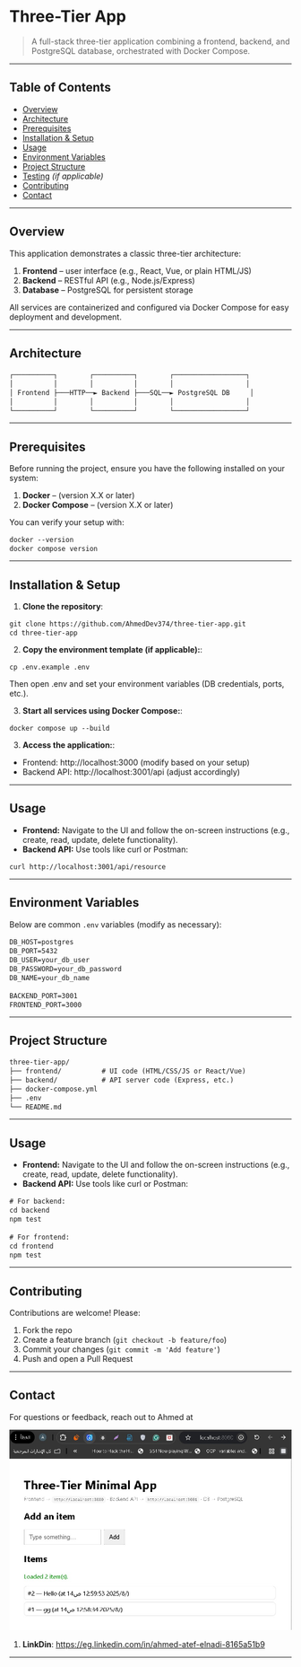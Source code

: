 # Three-Tier App

> A full-stack three-tier application combining a frontend, backend, and PostgreSQL database, orchestrated with Docker Compose.

---

##  Table of Contents

- [Overview](#overview)  
- [Architecture](#architecture)  
- [Prerequisites](#prerequisites)  
- [Installation & Setup](#installation--setup)  
- [Usage](#usage)  
- [Environment Variables](#environment-variables)  
- [Project Structure](#project-structure)  
- [Testing](#testing) *(if applicable)*  
- [Contributing](#contributing)  
- [Contact](#contact)  

---

## Overview

This application demonstrates a classic three-tier architecture:

1. **Frontend** – user interface (e.g., React, Vue, or plain HTML/JS)  
2. **Backend** – RESTful API (e.g., Node.js/Express)  
3. **Database** – PostgreSQL for persistent storage  

All services are containerized and configured via Docker Compose for easy deployment and development.

---

## Architecture

```plaintext
┌──────────┐        ┌──────────┐        ┌──────────────────┐
│          │        │          │        │                  │
│ Frontend ├───HTTP──► Backend ├───SQL──► PostgreSQL DB     │
│          │        │          │        │                  │
└──────────┘        └──────────┘        └──────────────────┘
```

---

## Prerequisites

Before running the project, ensure you have the following installed on your system:

1. **Docker** – (version X.X or later)
2. **Docker Compose** – (version X.X or later)

You can verify your setup with:

```plaintext
docker --version
docker compose version
```

---

## Installation & Setup

1. **Clone the repository**:
```plaintext
git clone https://github.com/AhmedDev374/three-tier-app.git
cd three-tier-app
```

2. **Copy the environment template (if applicable):**:
```plaintext
cp .env.example .env
```
Then open .env and set your environment variables (DB credentials, ports, etc.).

3. **Start all services using Docker Compose:**:
```plaintext
docker compose up --build
```

3. **Access the application:**:
- Frontend: http://localhost:3000 (modify based on your setup)
- Backend API: http://localhost:3001/api (adjust accordingly)

---

## Usage

- **Frontend:** Navigate to the UI and follow the on-screen instructions (e.g., create, read, update, delete functionality).
- **Backend API:** Use tools like curl or Postman:
```plaintext
curl http://localhost:3001/api/resource
```
---

## Environment Variables

Below are common  ```.env```  variables (modify as necessary):
```plaintext
DB_HOST=postgres
DB_PORT=5432
DB_USER=your_db_user
DB_PASSWORD=your_db_password
DB_NAME=your_db_name

BACKEND_PORT=3001
FRONTEND_PORT=3000
```
---

## Project Structure
```plaintext
three-tier-app/
├── frontend/          # UI code (HTML/CSS/JS or React/Vue)
├── backend/           # API server code (Express, etc.)
├── docker-compose.yml
├── .env
└── README.md
```
---

## Usage

- **Frontend:** Navigate to the UI and follow the on-screen instructions (e.g., create, read, update, delete functionality).
- **Backend API:** Use tools like curl or Postman:
```plaintext
# For backend:
cd backend
npm test

# For frontend:
cd frontend
npm test
```

---

## Contributing

Contributions are welcome! Please:

1. Fork the repo
2. Create a feature branch (```git checkout -b feature/foo```)
3. Commit your changes (```git commit -m 'Add feature'```)
4. Push and open a Pull Request

---

## Contact

For questions or feedback, reach out to Ahmed at

![Three-Tier Architecture](img.jpg)

1. **LinkDin**: https://eg.linkedin.com/in/ahmed-atef-elnadi-8165a51b9

---

